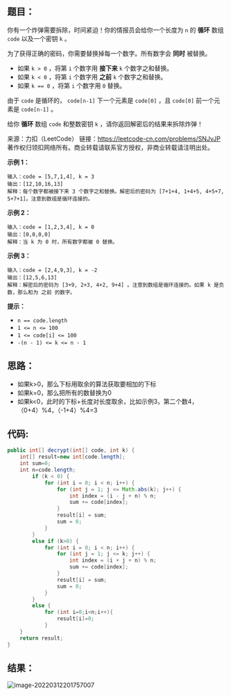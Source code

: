 ## 题目：

你有一个炸弹需要拆除，时间紧迫！你的情报员会给你一个长度为 `n` 的 **循环** 数组 `code` 以及一个密钥 `k` 。

为了获得正确的密码，你需要替换掉每一个数字。所有数字会 **同时** 被替换。

- 如果 `k > 0` ，将第 `i` 个数字用 **接下来** `k` 个数字之和替换。
- 如果 `k < 0` ，将第 `i` 个数字用 **之前** `k` 个数字之和替换。
- 如果 `k == 0` ，将第 `i` 个数字用 `0` 替换。

由于 `code` 是循环的， `code[n-1]` 下一个元素是 `code[0]` ，且 `code[0]` 前一个元素是 `code[n-1]` 。

给你 **循环** 数组 `code` 和整数密钥 `k` ，请你返回解密后的结果来拆除炸弹！



来源：力扣（LeetCode） 链接：https://leetcode-cn.com/problems/SNJvJP 著作权归领扣网络所有。商业转载请联系官方授权，非商业转载请注明出处。

<!--more-->

**示例 1：**

```
输入：code = [5,7,1,4], k = 3
输出：[12,10,16,13]
解释：每个数字都被接下来 3 个数字之和替换。解密后的密码为 [7+1+4, 1+4+5, 4+5+7, 5+7+1]。注意到数组是循环连接的。
```

**示例 2：**

```
输入：code = [1,2,3,4], k = 0
输出：[0,0,0,0]
解释：当 k 为 0 时，所有数字都被 0 替换。
```

**示例 3：**

```
输入：code = [2,4,9,3], k = -2
输出：[12,5,6,13]
解释：解密后的密码为 [3+9, 2+3, 4+2, 9+4] 。注意到数组是循环连接的。如果 k 是负数，那么和为 之前 的数字。
```

**提示：**

- `n == code.length`
- `1 <= n <= 100`
- `1 <= code[i] <= 100`
- `-(n - 1) <= k <= n - 1`

## 思路：

- 如果k>0，那么下标用取余的算法获取要相加的下标
- 如果k=0，那么把所有的数替换为0
- 如果k<0，此时的下标+长度对长度取余，比如示例3，第二个数4，（0+4）%4，（-1+4）%4=3

## 代码:

```java
public int[] decrypt(int[] code, int k) {
    int[] result=new int[code.length];
    int sum=0;
    int n=code.length;
        if (k < 0) {
            for (int i = 0; i < n; i++) {
                for (int j = 1; j <= Math.abs(k); j++) {
                    int index = (i - j + n) % n;
                    sum += code[index];
                }
                result[i] = sum;
                sum = 0;
            }
        }
        else if (k>0) {
            for (int i = 0; i < n; i++) {
                for (int j = 1; j <= k; j++) {
                    int index = (i + j + n) % n;
                    sum += code[index];
                }
                result[i] = sum;
                sum = 0;
            }
        }
        else {
            for (int i=0;i<n;i++){
                result[i]=0;
            }
    }
    return result;
}
```

## 结果：

![image-20220312201757007](https://gitee.com/misteryliu/typora/raw/master/image/image-20220312201757007.png)